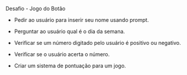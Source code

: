 Desafio - Jogo do Botão

- Pedir ao usuário para inserir seu nome usando prompt. 

- Perguntar ao usuário qual é o dia da semana. 

- Verificar se um número digitado pelo usuário é positivo ou negativo. 

- Verificar se o usuário acerta o número. 

- Criar um sistema de pontuação para um jogo.
